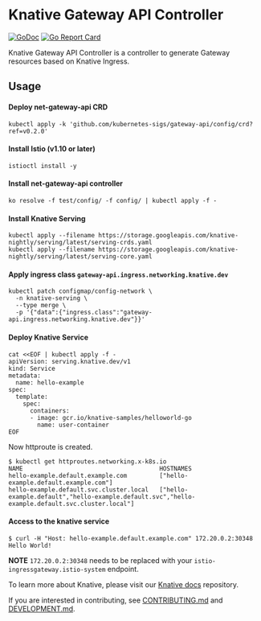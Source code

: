 # Knative Gateway API Controller

[![GoDoc](https://godoc.org/knative.dev/net-gateway-api-controller?status.svg)](https://godoc.org/knative.dev/gateway-api-controller)
[![Go Report Card](https://goreportcard.com/badge/knative/net-gateway-api-controller)](https://goreportcard.com/report/knative/gateway-api-controller)

Knative Gateway API Controller is a controller to generate Gateway resources based on Knative Ingress.

## Usage

#### Deploy net-gateway-api CRD

```
kubectl apply -k 'github.com/kubernetes-sigs/gateway-api/config/crd?ref=v0.2.0'
```

#### Install Istio (v1.10 or later)

```
istioctl install -y
```

#### Install net-gateway-api controller

```
ko resolve -f test/config/ -f config/ | kubectl apply -f -
```

#### Install Knative Serving

```
kubectl apply --filename https://storage.googleapis.com/knative-nightly/serving/latest/serving-crds.yaml
kubectl apply --filename https://storage.googleapis.com/knative-nightly/serving/latest/serving-core.yaml
```

#### Apply ingress class `gateway-api.ingress.networking.knative.dev`

```
kubectl patch configmap/config-network \
  -n knative-serving \
  --type merge \
  -p '{"data":{"ingress.class":"gateway-api.ingress.networking.knative.dev"}}'
```

#### Deploy Knative Service

```
cat <<EOF | kubectl apply -f -
apiVersion: serving.knative.dev/v1
kind: Service
metadata:
  name: hello-example
spec:
  template:
    spec:
      containers:
      - image: gcr.io/knative-samples/helloworld-go
        name: user-container
EOF
```

Now httproute is created.

```
$ kubectl get httproutes.networking.x-k8s.io
NAME                                      HOSTNAMES
hello-example.default.example.com         ["hello-example.default.example.com"]
hello-example.default.svc.cluster.local   ["hello-example.default","hello-example.default.svc","hello-example.default.svc.cluster.local"]
```

#### Access to the knative service

```
$ curl -H "Host: hello-example.default.example.com" 172.20.0.2:30348
Hello World!
```

__NOTE__ `172.20.0.2:30348` needs to be replaced with your `istio-ingressgateway.istio-system` endpoint.

To learn more about Knative, please visit our
[Knative docs](https://github.com/knative/docs) repository.

If you are interested in contributing, see [CONTRIBUTING.md](./CONTRIBUTING.md)
and [DEVELOPMENT.md](./DEVELOPMENT.md).
